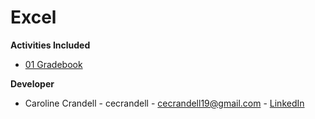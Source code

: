 # Excel

**Activities Included**

- [01 Gradebook](/Code%20Samples/Excel/01%20Gradebook)

**Developer**

- Caroline Crandell - cecrandell - cecrandell19@gmail.com - [LinkedIn](https://www.linkedin.com/in/carolinecrandell/)
